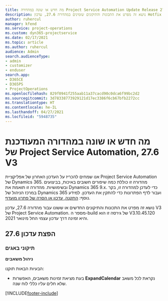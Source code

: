 ```yaml
---
title: מה חדש או שונה במהדורה Project Service Automation Update Release 27.6 Hotfix, V3
description: נושא זה מפרט את התכונות והתיקונים שזמינים במהדורה 27.6, עדכון Hotfix V3 של Project Service Automation.
author: ruhercul
manager: kfend
ms.service: project-operations
ms.custom: dyn365-projectservice
ms.date: 02/17/2021
ms.topic: article
ms.author: ruhercul
audience: Admin
search.audienceType:
- admin
- customizer
- enduser
search.app:
- D365CE
- D365PS
- ProjectOperations
ms.openlocfilehash: 829f0941f255aab11a37cacd90c0dca6f99bc2d2
ms.sourcegitcommit: 3d78338773929121d17ec3386f6cb67bfb2272cc
ms.translationtype: HT
ms.contentlocale: he-IL
ms.lasthandoff: 04/27/2021
ms.locfileid: "5948735"
---
```

# <a name="whats-new-or-changed-in-project-service-automation-update-release-276-v3"></a>מה חדש או שונה במהדורה המעודכנת של Project Service Automation, 27.6 V3

אנו שמחים להכריז על העדכון האחרון של אפליקציית Project Service Automation של Dynamics 365. מהדורה זו כוללת כמה שיפורים חשובים באיכות, בביצועים ובשימושיות. מהדורה זו תואמת את Dynamics 365 9.x. כדי לעדכן למהדורה זו, בקר במרכז הניהול של Dynamics 365 ועבור לדף הפתרונות כדי להתקין את העדכון. למידע נוסף: [התקנה, עדכון או הסרה של פתרון מועדף](/power-platform/admin/install-remove-preferred-solution).

נושא זה מפרט את התכונות והתיקונים החדשים או ששונו עבור מהדורה 27.6, עדכון V3 של Project Service Automation. מספר ה-build של גירסה זו הוא V3.10.45.120 והיא זמינה דרך עדכון עצמי החל מינואר 2021.

## <a name="update-release-276"></a>הפצת עדכון 27.6

### <a name="bug-fixes"></a>תיקוני באגים


**ניהול משאבים**

הבעיות הבאות תוקנו:

- בעת מציאת זמינות משאבים, האפשרות **ExpandCalendar** נקראת לכל משאב שלא חלים עליו כללי לוח שנה.


[!INCLUDE[footer-include](../includes/footer-banner.md)]
